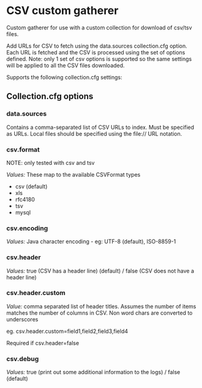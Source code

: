 # CSV custom gatherer

Custom gatherer for use with a custom collection for download of csv/tsv files.

Add URLs for CSV to fetch using the data.sources collection.cfg option.  Each URL is fetched and the CSV is processed using the set of options defined.  Note: only 1 set of csv options is supported so the same settings will be applied to all the CSV files downloaded.

Supports the following collection.cfg settings:

## Collection.cfg options

### data.sources

Contains a comma-separated list of CSV URLs to index. Must be specified as URLs.  Local files should be specified using the file:// URL notation.

### csv.format 

NOTE: only tested with csv and tsv

*Values:* These map to the available CSVFormat types
* csv  (default) 
* xls
* rfc4180
* tsv
* mysql

### csv.encoding

*Values:* 
Java character encoding - eg: UTF-8  (default), ISO-8859-1  

### csv.header
*Values:* true (CSV has a header line) (default) / false (CSV does not have a header line)

### csv.header.custom

*Value:* comma separated list of header titles.  Assumes the number of items matches the number of columns in CSV.  Non word chars are converted to underscores

eg. csv.header.custom=field1,field2,field3,field4

Required if csv.header=false

### csv.debug

*Values:* true (print out some additional information to the logs) / false (default)
